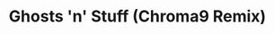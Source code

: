 ---
link: https://chroma9.bandcamp.com/track/ghosts-n-stuff-chroma9-remix
title: Ghosts 'n' Stuff (Chroma9 Remix)
artist: deadmau5
musician: Chroma9
artwork: https://f4.bcbits.com/img/a4045706456_16.jpg
---